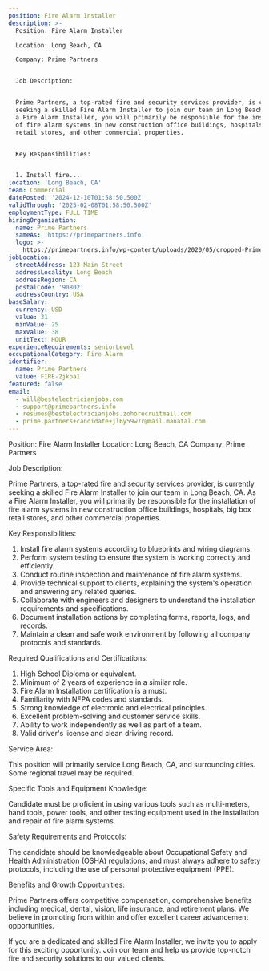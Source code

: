 ```yaml
---
position: Fire Alarm Installer
description: >-
  Position: Fire Alarm Installer

  Location: Long Beach, CA

  Company: Prime Partners


  Job Description:


  Prime Partners, a top-rated fire and security services provider, is currently
  seeking a skilled Fire Alarm Installer to join our team in Long Beach, CA. As
  a Fire Alarm Installer, you will primarily be responsible for the installation
  of fire alarm systems in new construction office buildings, hospitals, big box
  retail stores, and other commercial properties.


  Key Responsibilities:


  1. Install fire...
location: 'Long Beach, CA'
team: Commercial
datePosted: '2024-12-10T01:58:50.500Z'
validThrough: '2025-02-08T01:58:50.500Z'
employmentType: FULL_TIME
hiringOrganization:
  name: Prime Partners
  sameAs: 'https://primepartners.info'
  logo: >-
    https://primepartners.info/wp-content/uploads/2020/05/cropped-Prime-Partners-Logo-NO-BG-1-1.png
jobLocation:
  streetAddress: 123 Main Street
  addressLocality: Long Beach
  addressRegion: CA
  postalCode: '90802'
  addressCountry: USA
baseSalary:
  currency: USD
  value: 31
  minValue: 25
  maxValue: 38
  unitText: HOUR
experienceRequirements: seniorLevel
occupationalCategory: Fire Alarm
identifier:
  name: Prime Partners
  value: FIRE-2jkpa1
featured: false
email:
  - will@bestelectricianjobs.com
  - support@primepartners.info
  - resumes@bestelectricianjobs.zohorecruitmail.com
  - prime.partners+candidate+jl6y59w7r@mail.manatal.com
---
```




Position: Fire Alarm Installer
Location: Long Beach, CA
Company: Prime Partners

Job Description:

Prime Partners, a top-rated fire and security services provider, is currently seeking a skilled Fire Alarm Installer to join our team in Long Beach, CA. As a Fire Alarm Installer, you will primarily be responsible for the installation of fire alarm systems in new construction office buildings, hospitals, big box retail stores, and other commercial properties.

Key Responsibilities:

1. Install fire alarm systems according to blueprints and wiring diagrams.
2. Perform system testing to ensure the system is working correctly and efficiently.
3. Conduct routine inspection and maintenance of fire alarm systems.
4. Provide technical support to clients, explaining the system's operation and answering any related queries.
5. Collaborate with engineers and designers to understand the installation requirements and specifications.
6. Document installation actions by completing forms, reports, logs, and records.
7. Maintain a clean and safe work environment by following all company protocols and standards.

Required Qualifications and Certifications:

1. High School Diploma or equivalent.
2. Minimum of 2 years of experience in a similar role.
3. Fire Alarm Installation certification is a must.
4. Familiarity with NFPA codes and standards.
5. Strong knowledge of electronic and electrical principles.
6. Excellent problem-solving and customer service skills.
7. Ability to work independently as well as part of a team.
8. Valid driver's license and clean driving record.

Service Area:

This position will primarily service Long Beach, CA, and surrounding cities. Some regional travel may be required.

Specific Tools and Equipment Knowledge:

Candidate must be proficient in using various tools such as multi-meters, hand tools, power tools, and other testing equipment used in the installation and repair of fire alarm systems.

Safety Requirements and Protocols:

The candidate should be knowledgeable about Occupational Safety and Health Administration (OSHA) regulations, and must always adhere to safety protocols, including the use of personal protective equipment (PPE).

Benefits and Growth Opportunities:

Prime Partners offers competitive compensation, comprehensive benefits including medical, dental, vision, life insurance, and retirement plans. We believe in promoting from within and offer excellent career advancement opportunities.

If you are a dedicated and skilled Fire Alarm Installer, we invite you to apply for this exciting opportunity. Join our team and help us provide top-notch fire and security solutions to our valued clients.